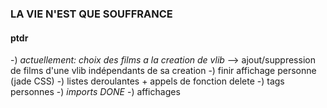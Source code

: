### LA VIE N'EST QUE SOUFFRANCE

#### ptdr

-) *actuellement: choix des films a la creation de vlib* --> ajout/suppression de films d'une vlib indépendants de sa creation
-) finir affichage personne (jade CSS)
-) listes deroulantes + appels de fonction delete
-) tags personnes
-) *imports DONE*
-) affichages
